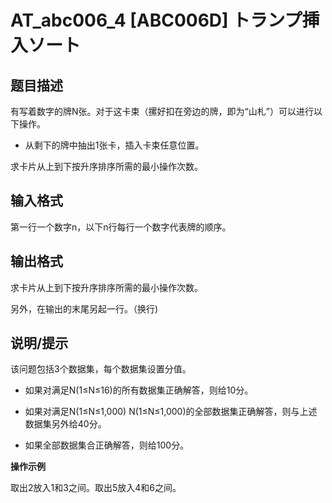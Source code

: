 # AT_abc006_4 [ABC006D] トランプ挿入ソート

## 题目描述

有写着数字的牌N张。对于这卡束（摞好扣在旁边的牌，即为“山札”）可以进行以下操作。

- 从剩下的牌中抽出1张卡，插入卡束任意位置。

求卡片从上到下按升序排序所需的最小操作次数。

## 输入格式

第一行一个数字n，以下n行每行一个数字代表牌的顺序。

## 输出格式

求卡片从上到下按升序排序所需的最小操作次数。
另外，在输出的末尾另起一行。（换行)

## 说明/提示

该问题包括3个数据集，每个数据集设置分值。

- 如果对满足N(1≤N≤16)的所有数据集正确解答，则给10分。


- 如果对满足N(1≤N≤1,000) N(1≤N≤1,000)的全部数据集正确解答，则与上述数据集另外给40分。


- 如果全部数据集合正确解答，则给100分。


**操作示例**

取出2放入1和3之间。取出5放入4和6之间。